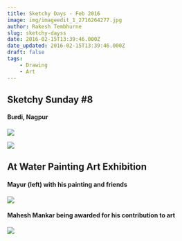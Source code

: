```yaml
---
title: Sketchy Days - Feb 2016
image: img/imageedit_1_2716264277.jpg
author: Rakesh Tembhurne
slug: sketchy-dayss
date: 2016-02-15T13:39:46.000Z
date_updated: 2016-02-15T13:39:46.000Z
draft: false
tags:
    - Drawing
    - Art
---
```


## Sketchy Sunday #8 

#### Burdi, Nagpur

![](/content/images/2016/02/sketchy_sunday_original.jpg)

![](/content/images/2016/02/sketchy_sunday_burdi_nagpur.jpg)

## At Water Painting Art Exhibition

#### Mayur (left) with his painting and friends

![](/content/images/2016/02/mayur_painting.jpg)

#### Mahesh Mankar being awarded for his contribution to art

![](/content/images/2016/02/mahesh_mankar_awarded.jpg)
